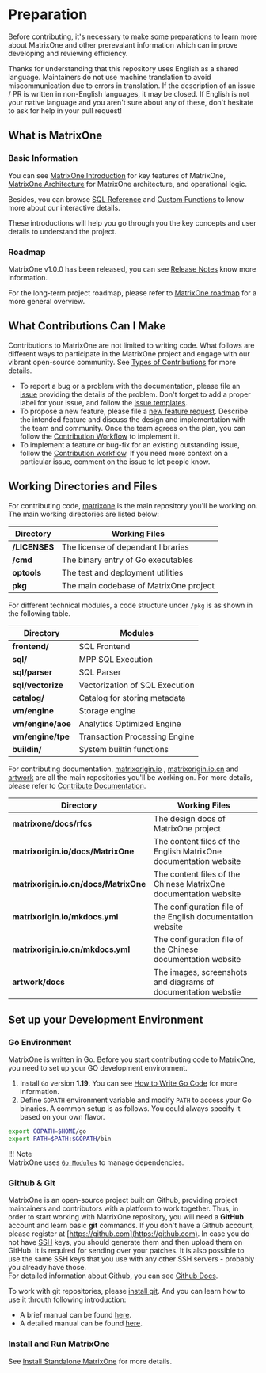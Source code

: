 # **Preparation**

Before contributing, it's necessary to make some preparations to learn more about MatrixOne and other prerevalant information which can improve developing and reviewing efficiency.

Thanks for understanding that this repository uses English as a shared language. Maintainers do not use machine translation to avoid miscommunication due to errors in translation. If the description of an issue / PR is written in non-English languages, it may be closed. If English is not your native language and you aren't sure about any of these, don't hesitate to ask for help in your pull request!

## **What is MatrixOne**

### Basic Information

You can see [MatrixOne Introduction](../../Overview/matrixone-introduction.md) for key features of MatrixOne, [MatrixOne Architecture](../../Overview/architecture/matrixone-architecture-design.md) for MatrixOne architecture, and operational logic.

Besides, you can browse [SQL Reference](../../Reference/SQL-Reference/Data-Definition-Language/create-database.md) and [Custom Functions](../../Reference/Functions-and-Operators/Mathematical/abs.md) to know more about our interactive details.

These introductions will help you go through you the key concepts and user details to understand the project.

### Roadmap

MatrixOne v1.0.0 has been released, you can see [Release Notes](../../Release-Notes/v1.0.0.md) know more information.

For the long-term project roadmap, please refer to [MatrixOne roadmap](https://github.com/matrixorigin/matrixone/issues/613) for a more general overview.

## **What Contributions Can I Make**

Contributions to MatrixOne are not limited to writing code. What follows are different ways to participate in the MatrixOne project and engage with our vibrant open-source community. See [Types of Contributions](types-of-contributions.md) for more details.  

* To report a bug or a problem with the documentation, please file an [issue](https://github.com/matrixorigin/matrixone/issues/new/choose) providing the details of the problem. Don't forget to add a proper label for your issue, and follow the [issue templates](report-an-issue.md#issue-templates).  
* To propose a new feature, please file a [new feature request](https://github.com/matrixorigin/matrixone/issues/new/choose). Describe the intended feature and discuss the design and implementation with the team and community. Once the team agrees on the plan, you can follow the [Contribution Workflow](contribute-code.md#workflow) to implement it.  
* To implement a feature or bug-fix for an existing outstanding issue, follow the [Contribution workflow](contribute-code.md#workflow). If you need more context on a particular issue, comment on the issue to let people know.

## **Working Directories and Files**

For contributing code, [matrixone](https://github.com/matrixorigin/matrixone) is the main repository you'll be working on. The main working directories are listed below:

| Directory     | Working Files                          |
| ------------- | -------------------------------------- |
| **/LICENSES** | The license of dependant libraries     |
| **/cmd**      | The binary entry of Go executables     |
| **optools**   | The test and deployment utilities      |
| **pkg**       | The main codebase of MatrixOne project |

For different technical modules, a code structure under `/pkg` is as shown in the following table.  

| Directory         | Modules                        |
| ----------------- | ------------------------------ |
| **frontend/**     | SQL Frontend                   |
| **sql/**          | MPP SQL Execution              |
| **sql/parser**    | SQL Parser                     |
| **sql/vectorize** | Vectorization of SQL Execution |
| **catalog/**      | Catalog for storing metadata   |
| **vm/engine**     | Storage engine                 |
| **vm/engine/aoe** | Analytics Optimized Engine     |
| **vm/engine/tpe** | Transaction Processing Engine  |
| **buildin/**      | System builtin functions       |

For contributing documentation, [matrixorigin.io](https://github.com/matrixorigin/matrixorigin.io) , [matrixorigin.io.cn](https://github.com/matrixorigin/matrixorigin.io.cn) and [artwork](https://github.com/matrixorigin/artwork) are all the main repositories you'll be working on. For more details, please refer to [Contribute Documentation](contribute-documentation.md).

| Directory                             | Working Files                                                    |
| ------------------------------------- | ---------------------------------------------------------------- |
| **matrixone/docs/rfcs**               | The design docs of MatrixOne project                             |
| **matrixorigin.io/docs/MatrixOne**    | The content files of the English MatrixOne documentation website |
| **matrixorigin.io.cn/docs/MatrixOne** | The content files of the Chinese MatrixOne documentation website |
| **matrixorigin.io/mkdocs.yml**        | The configuration file of the English documentation website      |
| **matrixorigin.io.cn/mkdocs.yml**     | The configuration file of the Chinese documentation website      |
| **artwork/docs**                      | The images, screenshots and diagrams of documentation webstie    |

## **Set up your Development Environment**  

### **Go Environment**

MatrixOne is written in Go. Before you start contributing code to MatrixOne, you need to set up your GO development environment.

1. Install `Go` version **1.19**. You can see [How to Write Go Code](http://golang.org/doc/code.html) for more information.  
2. Define `GOPATH` environment variable and modify `PATH` to access your Go binaries. A common setup is as follows. You could always specify it based on your own flavor.

```sh
export GOPATH=$HOME/go  
export PATH=$PATH:$GOPATH/bin
```

!!! Note  
    MatrixOne uses [`Go Modules`](https://github.com/golang/go/wiki/Modules) to manage dependencies.

### **Github & Git**

MatrixOne is an open-source project built on Github, providing project maintainers and contributors with a platform to work together. Thus, in order to start working with MatrixOne repository, you will need a **GitHub** account and learn basic **git** commands.
If you don't have a Github account, please register at [https://github.com](https://github.com). In case you do not have [SSH](https://docs.github.com/en/authentication/connecting-to-github-with-ssh/about-ssh) keys, you should generate them and then upload them on GitHub. It is required for sending over your patches. It is also possible to use the same SSH keys that you use with any other SSH servers - probably you already have those.  
For detailed information about Github, you can see [Github Docs](https://docs.github.com/en).  

To work with git repositories, please [install git](http://git-scm.com/downloads).
And you can learn how to use it throuth following introduction:  

* A brief manual can be found [here](https://education.github.com/git-cheat-sheet-education.pdf).
* A detailed manual can be found [here](https://git-scm.com/book/en/v2).

### **Install and Run MatrixOne**

See [Install Standalone MatrixOne](../../Get-Started/install-standalone-matrixone.md) for more details.

